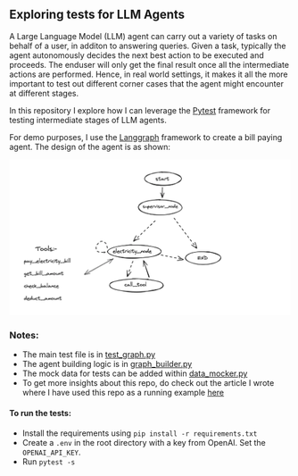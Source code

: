 ## Exploring tests for LLM Agents

A Large Language Model (LLM) agent can carry out a variety of tasks on behalf of a user, in additon to answering queries. Given a task, typically the agent autonomously decides the next best action to be executed and proceeds. The enduser will only get the final result once all the intermediate actions are performed. Hence, in real world settings, it makes it all the more important to test out different corner cases that the agent might encounter at different stages.

In this repository I explore how I can leverage the [Pytest](https://docs.pytest.org/en/stable/) framework for testing intermediate stages of LLM agents.

For demo purposes, I use the [Langgraph](https://www.langchain.com/langgraph) framework to create a bill paying agent. The design of the agent is as shown:<br>

![](agent_design.png)

### Notes:
- The main test file is in [test_graph.py](test_graph.py)
- The agent building logic is in [graph_builder.py](graph_builder.py)
- The mock data for tests can be added within [data_mocker.py](graph_builder.py)
- To get more insights about this repo, do check out the article I wrote where I have used this repo as a running example [here](https://medium.com/pythoneers/towards-developing-tests-for-large-language-model-enabled-apis-946e04c9ed65)

#### To run the tests:
- Install the requirements using `pip install -r requirements.txt`
- Create a `.env` in the root directory with a key from OpenAI. Set the `OPENAI_API_KEY`.
- Run `pytest -s`
